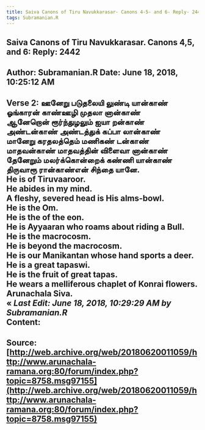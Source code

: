 ```yaml
--- 
title: Saiva Canons of Tiru Navukkarasar- Canons 4-5- and 6- Reply- 2442   
tags: Subramanian.R  
---  
```

##  Saiva Canons of Tiru Navukkarasar. Canons 4,5, and 6: Reply: 2442  
Author: Subramanian.R       Date: June 18, 2018, 10:25:12 AM  
---  
Verse 2: ஊனேறு படுதலையி லுண்டி யான்காண்   
 ஓங்காரன் காண்ஊழி முதலா னான்காண்   
ஆனேறொன் ரூர்ந்துழலும் ஐயா றன்காண்   
 அண்டன்காண் அண்டத்துக் கப்பா லான்காண்   
மானேறு கரதலத்தெம் மணிகண் டன்காண்   
 மாதவன்காண் மாதவத்தின் விளைவா னான்காண்   
தேனேறும் மலர்க்கொன்றைக் கண்ணி யான்காண்   
 திருவாரூ ரான்காண்என் சிந்தை யானே.   
He is of Tiruvaaroor.   
He abides in my mind.   
A fleshy, severed head is His alms-bowl.   
He is the Om.   
He is the of the eon.   
He is Ayyaaran who roams about riding a Bull.   
He is the macrocosm.   
He is beyond the macrocosm.   
He is our Manikantan whose hand sports a deer.   
He is a great tapaswi.   
He is the fruit of great tapas.   
He wears a melliferous chaplet of Konrai flowers.   
Arunachala Siva.  
« _Last Edit: June 18, 2018, 10:29:29 AM by Subramanian.R_  
Content:
 ---  
Source:[http://web.archive.org/web/20180620011059/http://www.arunachala-ramana.org:80/forum/index.php?topic=8758.msg97155](http://web.archive.org/web/20180620011059/http://www.arunachala-ramana.org:80/forum/index.php?topic=8758.msg97155)   
---  

